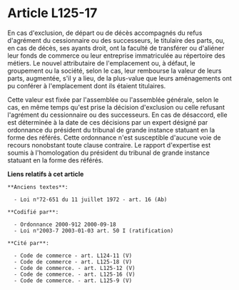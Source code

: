 # Article L125-17

En cas d'exclusion, de départ ou de décès accompagnés du refus d'agrément du cessionnaire ou des successeurs, le titulaire
des parts, ou, en cas de décès, ses ayants droit, ont la faculté de transférer ou d'aliéner leur fonds de commerce ou leur
entreprise immatriculée au répertoire des métiers. Le nouvel attributaire de l'emplacement ou, à défaut, le groupement ou la
société, selon le cas, leur rembourse la valeur de leurs parts, augmentée, s'il y a lieu, de la plus-value que leurs
aménagements ont pu conférer à l'emplacement dont ils étaient titulaires.

Cette valeur est fixée par l'assemblée ou l'assemblée générale, selon le cas, en même temps qu'est prise la décision
d'exclusion ou celle refusant l'agrément du cessionnaire ou des successeurs. En cas de désaccord, elle est déterminée à la
date de ces décisions par un expert désigné par ordonnance du président du tribunal de grande instance statuant en la forme
des référés. Cette ordonnance n'est susceptible d'aucune voie de recours nonobstant toute clause contraire. Le rapport
d'expertise est soumis à l'homologation du président du tribunal de grande instance statuant en la forme des référés.

**Liens relatifs à cet article**

	**Anciens textes**:

	  - Loi n°72-651 du 11 juillet 1972 - art. 16 (Ab)

	**Codifié par**:

	  - Ordonnance 2000-912 2000-09-18
	  - Loi n°2003-7 2003-01-03 art. 50 I (ratification)

	**Cité par**:

	  - Code de commerce - art. L124-11 (V)
	  - Code de commerce - art. L125-18 (V)
	  - Code de commerce. - art. L125-12 (V)
	  - Code de commerce. - art. L125-16 (V)
	  - Code de commerce. - art. L125-9 (V)
